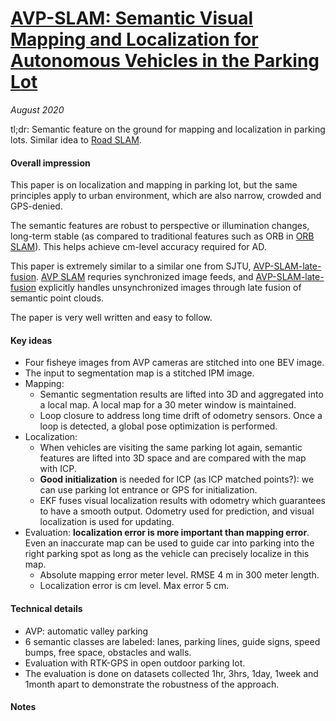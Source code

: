 # [AVP-SLAM: Semantic Visual Mapping and Localization for Autonomous Vehicles in the Parking Lot](https://arxiv.org/abs/2007.01813)

_August 2020_

tl;dr: Semantic feature on the ground for mapping and localization in parking lots. Similar idea to [Road SLAM](road_slam.md).

#### Overall impression
This paper is on localization and mapping in parking lot, but the same principles apply to urban environment, which are also narrow, crowded and GPS-denied. 

The semantic features are robust to perspective or illumination changes, long-term stable (as compared to traditional features such as ORB in [ORB SLAM](orb_slam.md)). This helps achieve cm-level accuracy required for AD.

This paper is extremely similar to a similar one from SJTU, [AVP-SLAM-late-fusion](avp_slam_late_fusion.md). [AVP SLAM](avp_slam.md) requries synchronized image feeds, and [AVP-SLAM-late-fusion](avp_slam_late_fusion.md) explicitly handles unsynchronized images through late fusion of semantic point clouds. 

The paper is very well written and easy to follow.

#### Key ideas
- Four fisheye images from AVP cameras are stitched into one BEV image.
- The input to segmentation map is a stitched IPM image. 
- Mapping:
	- Semantic segmentation results are lifted into 3D and aggregated into a local map. A local map for a 30 meter window is maintained.
	- Loop closure to address long time drift of odometry sensors. Once a loop is detected, a global pose optimization is performed. 
- Localization:
	- When vehicles are visiting the same parking lot again, semantic features are lifted into 3D space and are compared with the map with ICP. 
	- **Good initialization** is needed for ICP (as ICP matched points?): we can use parking lot entrance or GPS for initialization.
	- EKF fuses visual localization results with odometry which guarantees to have a smooth output. Odometry used for prediction, and visual localization is used for updating.
- Evaluation: **localization error is more important than mapping error**. Even an inaccurate map can be used to guide car into parking into the right parking spot as long as the vehicle can precisely localize in this map. 
	- Absolute mapping error meter level. RMSE 4 m in 300 meter length. 
	- Localization error is cm level. Max error 5 cm. 

#### Technical details
- AVP: automatic valley parking
- 6 semantic classes are labeled: lanes, parking lines, guide signs, speed bumps, free space, obstacles and walls. 
- Evaluation with RTK-GPS in open outdoor parking lot. 
- The evaluation is done on datasets collected 1hr, 3hrs, 1day, 1week and 1month apart to demonstrate the robustness of the approach.

#### Notes



